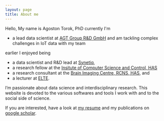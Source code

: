 ```yaml
---
layout: page
title: About me
---
```



Hello, My name is Agoston Torok, PhD currently I'm

- a lead data scientist at [AGT Group R&D GmbH](https://www.agtinternational.com/) and am tackling complex challenges in IoT data with my team

earlier I enjoyed being 

- a data scientist and R&D lead at [Synetiq](https://synetiq.net/team/),
- a research fellow at the [Insitute of Computer Science and Control, HAS](https://www.sztaki.hu/en/agoston-zsolt-torok)
- a research consultant at the  [Brain Imaging Centre, RCNS, HAS](http://www.ttk.mta.hu/telefonkonyv/torok-agoston/), and 
- a lecturer at [ELTE](http://www.doktori.hu/index.php?menuid=192&sz_ID=18023&popup=1).

I’m passionate about data science and interdisciplinary research. This website is devoted to the various softwares and tools I work with and to the social side of science. 

If you are interested, have a look at [my resume](/about/agostontorok_cv_eng_co.pdf) and my publications on [google scholar](https://scholar.google.hu/citations?user=bhZeGh4AAAAJ&hl=hu).

